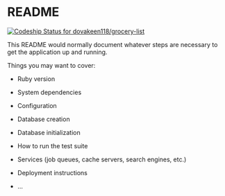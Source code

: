 # README

[![Codeship Status for dovakeen118/grocery-list](https://app.codeship.com/projects/f918eb20-8abc-0137-fe48-4a2b1c33cef4/status?branch=master)](https://app.codeship.com/projects/354863)

This README would normally document whatever steps are necessary to get the
application up and running.

Things you may want to cover:

* Ruby version

* System dependencies

* Configuration

* Database creation

* Database initialization

* How to run the test suite

* Services (job queues, cache servers, search engines, etc.)

* Deployment instructions

* ...
